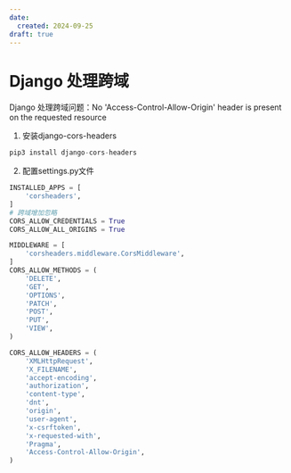 ```yaml
---
date:
  created: 2024-09-25
draft: true
---
```


# Django 处理跨域

Django 处理跨域问题：No 'Access-Control-Allow-Origin' header is present on the requested resource
<!-- more -->

1. 安装django-cors-headers
```python
pip3 install django-cors-headers
```
2. 配置settings.py文件
```python
INSTALLED_APPS = [
    'corsheaders',
]
# 跨域增加忽略
CORS_ALLOW_CREDENTIALS = True
CORS_ALLOW_ALL_ORIGINS = True

MIDDLEWARE = [
    'corsheaders.middleware.CorsMiddleware',
]
CORS_ALLOW_METHODS = (
    'DELETE',
    'GET',
    'OPTIONS',
    'PATCH',
    'POST',
    'PUT',
    'VIEW',
)

CORS_ALLOW_HEADERS = (
    'XMLHttpRequest',
    'X_FILENAME',
    'accept-encoding',
    'authorization',
    'content-type',
    'dnt',
    'origin',
    'user-agent',
    'x-csrftoken',
    'x-requested-with',
    'Pragma',
    'Access-Control-Allow-Origin',
)
```


